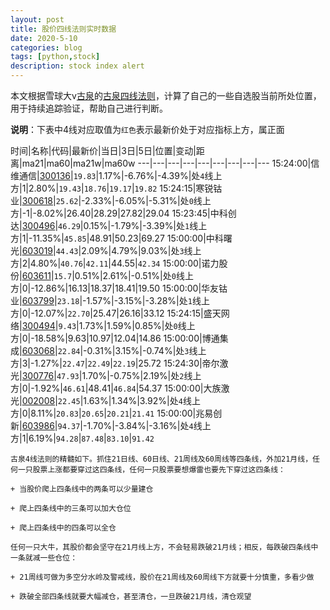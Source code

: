 ```yaml
---
layout: post
title: 股价四线法则实时数据
date: 2020-5-10
categories: blog
tags: [python,stock]
description: stock index alert
---
```



本文根据雪球大v[古泉](https://xueqiu.com/u/7148646888)的[古泉四线法则](https://xueqiu.com/7148646888/130498192)，计算了自己的一些自选股当前所处位置，用于持续追踪验证，帮助自己进行判断。

**说明**：下表中4线对应取值为`红色`表示最新价处于对应指标上方，属正面

时间|名称|代码|最新价|当日|3日|5日|位置|变动|距离|ma21|ma60|ma21w|ma60w
---|---|---|---|---|---|---|---|---
15:24:00|信维通信|[300136](https://xueqiu.com/S/SZ300136)|`19.83`|1.17%|-6.76%|-4.39%|处`4`线上方|1|2.80%|`19.43`|`18.76`|`19.17`|`19.82`
15:24:15|寒锐钴业|[300618](https://xueqiu.com/S/SZ300618)|`25.62`|-2.33%|-6.05%|-5.31%|处`0`线上方|-1|-8.02%|26.40|28.29|27.82|29.04
15:23:45|中科创达|[300496](https://xueqiu.com/S/SZ300496)|`46.29`|0.15%|-1.79%|-3.39%|处`1`线上方|1|-11.35%|`45.85`|48.91|50.23|69.27
15:00:00|中科曙光|[603019](https://xueqiu.com/S/SH603019)|`44.43`|2.09%|4.79%|9.03%|处`3`线上方|2|4.80%|`40.76`|`42.11`|44.55|`42.34`
15:00:00|诺力股份|[603611](https://xueqiu.com/S/SH603611)|`15.7`|0.51%|2.61%|-0.51%|处`0`线上方|0|-12.86%|16.13|18.37|18.41|19.50
15:00:00|华友钴业|[603799](https://xueqiu.com/S/SH603799)|`23.18`|-1.57%|-3.15%|-3.28%|处`1`线上方|0|-12.07%|`22.70`|25.47|26.16|33.12
15:24:15|盛天网络|[300494](https://xueqiu.com/S/SZ300494)|`9.43`|1.73%|1.59%|0.85%|处`0`线上方|0|-18.58%|9.63|10.97|12.04|14.86
15:00:00|博通集成|[603068](https://xueqiu.com/S/SH603068)|`22.84`|-0.31%|3.15%|-0.74%|处`3`线上方|3|-1.27%|`22.47`|`22.49`|`22.19`|25.72
15:24:30|帝尔激光|[300776](https://xueqiu.com/S/SZ300776)|`47.93`|1.70%|-0.75%|2.19%|处`2`线上方|0|-1.92%|`46.61`|48.41|`46.84`|54.37
15:00:00|大族激光|[002008](https://xueqiu.com/S/SZ002008)|`22.45`|1.63%|1.34%|3.92%|处`4`线上方|0|8.11%|`20.83`|`20.65`|`20.21`|`21.41`
15:00:00|兆易创新|[603986](https://xueqiu.com/S/SH603986)|`94.37`|-1.70%|-3.84%|-3.16%|处`4`线上方|1|6.19%|`94.28`|`87.48`|`83.10`|`91.42`

```
古泉4线法则的精髓如下。抓住21日线、60日线、21周线及60周线等四条线，外加21月线，任何一只股票上涨都要穿过这四条线，任何一只股票要想爆雷也要先下穿过这四条线：

+ 当股价爬上四条线中的两条可以少量建仓

+ 爬上四条线中的三条可以加大仓位

+ 爬上四条线中的四条可以全仓

任何一只大牛，其股价都会坚守在21月线上方，不会轻易跌破21月线；相反，每跌破四条线中一条就减一些仓位：

+ 21周线可做为多空分水岭及警戒线，股价在21周线及60周线下方就要十分慎重，多看少做

+ 跌破全部四条线就要大幅减仓，甚至清仓，一旦跌破21月线，清仓观望
```